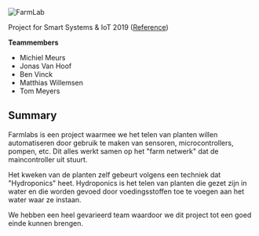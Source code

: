 ![FarmLab](https://raw.githubusercontent.com/APLearning/FarmLab-Prep/master/branding/plant_header.png "FarmLab")

Project for Smart Systems & IoT 2019 ([Reference](https://luytsm.gitbook.io/ssys-cursus/projecten/lab_farm))

**Teammembers**
- Michiel Meurs
- Jonas Van Hoof
- Ben Vinck
- Matthias Willemsen
- Tom Meyers

## Summary

Farmlabs is een project waarmee we het telen van planten willen automatiseren door gebruik te maken van sensoren, microcontrollers, pompen, etc. Dit alles werkt samen op het "farm netwerk" dat de maincontroller uit stuurt.

Het kweken van de planten zelf gebeurt volgens een techniek dat "Hydroponics" heet. Hydroponics is het telen van planten die gezet zijn in water en die worden gevoed door voedingsstoffen toe te voegen aan het water waar ze instaan.

We hebben een heel gevarieerd team waardoor we dit project tot een goed einde kunnen brengen.